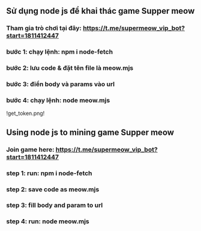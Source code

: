 ## Sử dụng node js để khai thác game Supper meow
### Tham gia trò chơi tại đây: https://t.me/supermeow_vip_bot?start=1811412447
### bước 1: chạy lệnh: npm i node-fetch
### bước 2: lưu code & đặt tên file là meow.mjs
### bước 3: điền body và params vào url
### bước 4: chạy lệnh: node meow.mjs
!get_token.png!
## Using node js to mining game Supper meow
### Join game here: https://t.me/supermeow_vip_bot?start=1811412447
### step 1: run: npm i node-fetch
### step 2: save code as meow.mjs
### step 3: fill body and param to url
### step 4: run: node meow.mjs
